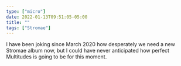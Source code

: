 ```yaml
---
type: ["micro"]
date: 2022-01-13T09:51:05-05:00
title: ""
tags: ["Stromae"]
---
```

I have been joking since March 2020 how desperately we need a new Stromae album now,  but I could have never anticipated how perfect Multitudes is going to be for this moment.
